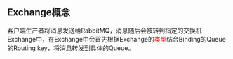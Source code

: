 ## Exchange概念

客户端生产者将消息发送给RabbitMQ，消息随后会被转到指定的交换机Exchange中，在Exchange中会首先根据Exchange的<font color="red">类型</font>结合Binding的Queue的Routing key，将消息转发到具体的Queue。